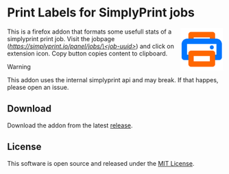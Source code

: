 # Print Labels for SimplyPrint jobs

<img src="./printer-color.svg" alt="logo" align="right" align="left" width="100" height="100" />

This is a firefox addon that formats some usefull stats of a simplyprint print job.
Visit the jobpage (_[https://simplyprint.io/panel/jobs/\<job-uuid\>]()_) and click on extension icon.
Copy button copies content to clipboard.

> [!WARNING]
> This addon uses the internal simplyprint api and may break. If that happes, please open an issue.

## Download

Download the addon from the latest [release](https://github.com/314rs/SP-jobprinter/releases/latest).

## License

This software is open source and released under the [MIT License](LICENSE.txt).
